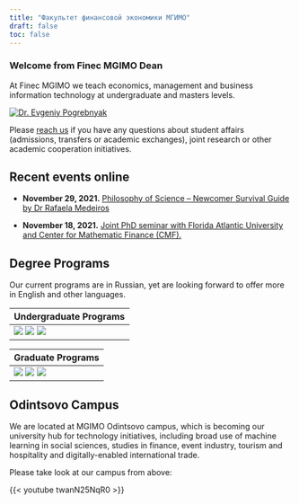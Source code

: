 ```yaml
---
title: "Факультет финансовой экономики МГИМО"
draft: false
toc: false
---
```


### Welcome from Finec MGIMO Dean

At Finec MGIMO we teach economics, management and business information technology
at undergraduate and masters levels.

<a href="https://mgimo.ru/people/pogrebnyak/" class="float-left mr-3 pt-2">
<img
    src="https://mgimo.ru/upload/iblock/341/pogrebnyak.jpg"
    alt="Dr. Evgeniy Pogrebnyak"
    title="Dr. Evgeniy Pogrebnyak"
    class="rounded-photo"
/>
</a>

Please [reach us](/contacts) if you have any questions
about student affairs (admissions, transfers or
academic exchanges), joint research or other academic
cooperation initiatives.

## Recent events online

- **November 29, 2021.** [Philosophy of Science – Newcomer Survival Guide by Dr Rafaela Medeiros](https://finec.mgimo.ru/blog/rafaela-medeiros-philosophy-interview/)

- **November 18, 2021.** [Joint PhD seminar with Florida Atlantic University and Center for Mathematic Finance (CMF).](https://finec.mgimo.ru/blog/fau-phd-seminar/)

## Degree Programs

Our current programs are in Russian, yet are looking forward to offer more in English and other languages.

[econ]: /program/undergrad/economics
[management]: /program/undergrad/management
[itmb]: /program/undergrad/itmb
[ai]: https://ai.mgimo.ru
[ved]: /program/graduate/firm-economics-ved
[it]: /program/graduate/it-economics-and-data-management
[event]: https://event.mgimo.ru/
[emba]: /program/executive/emba

| Undergraduate Programs                                                                                                                                                              |
| ----------------------------------------------------------------------------------------------------------------------------------------------------------------------------------- |
| [![](https://img.shields.io/badge/Economics-blue)][econ] [![](https://img.shields.io/badge/Management-blue)][management] [![](https://img.shields.io/badge/Business_IT-blue)][itmb] |

<div></div>

| Graduate Programs                                                                                                                                                                                                                       |
| --------------------------------------------------------------------------------------------------------------------------------------------------------------------------------------------------------------------------------------- |
| [![](https://img.shields.io/badge/Firm_Economics_and_Foreign_Trade-005E7C)][ved] [![](https://img.shields.io/badge/Artificial_Intelligence-005E7C)][ai] [![](https://img.shields.io/badge/IT_Economics_and_Data_Management-005E7C)][it] |

## Odintsovo Campus

We are located at MGIMO Odintsovo campus, which is becoming our university hub for technology initiatives,
including broad use of machine learning in social sciences, studies in finance, event industry, tourism and hospitality and
digitally-enabled international trade.

Please take look at our campus from above:

{{< youtube twanN25NqR0 >}}
